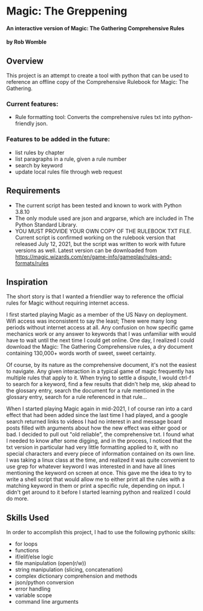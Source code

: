 # Magic: The Greppening
#### An interactive version of Magic: The Gathering Comprehensive Rules
#### by Rob Womble
## Overview
This project is an attempt to create a tool with python that can be used to reference an offline copy of the Comprehensive Rulebook for Magic: The Gathering.

### Current features:
* Rule formatting tool: Converts the comprehensive rules txt into python-friendly json.

### Features to be added in the future:
* list rules by chapter
* list paragraphs in a rule, given a rule number
* search by keyword
* update local rules file through web request

## Requirements
* The current script has been tested and known to work with Python 3.8.10
* The only module used are json and argparse, which are included in The Python Standard Library.
* YOU MUST PROVIDE YOUR OWN COPY OF THE RULEBOOK TXT FILE. Current script is confirmed working on the rulebook version that released July 12, 2021, but the script was written to work with future versions as well. Latest version can be downloaded from https://magic.wizards.com/en/game-info/gameplay/rules-and-formats/rules

## Inspiration
The short story is that I wanted a friendlier way to reference the official rules for Magic without requiring internet access.

I first started playing Magic as a member of the US Navy on deployment.  Wifi access was inconsistent to say the least; There were many long periods without internet access at all.  Any confusion on how specific game mechanics work or any answer to keywords that I was unfamiliar with would have to wait until the next time I could get online.  One day, I realized I could download the Magic: The Gathering Comprehensive rules, a dry document containing 130,000+ words worth of sweet, sweet certainty.

Of course, by its nature as the comprehensive document, it's not the easiest to navigate.  Any given interaction in a typical game of magic frequently has multiple rules that apply to it.  When trying to settle a dispute, I would ctrl-f to search for a keyword, find a few results that didn't help me, skip ahead to the glossary entry, search the document for a rule mentioned in the glossary entry, search for a rule referenced in that rule...

When I started playing Magic again in mid-2021, I of course ran into a card effect that had been added since the last time I had played, and a google search returned links to videos I had no interest in and message board posts filled with arguments about how the new effect was either good or bad.  I decided to pull out "old reliable", the comprehensive txt.  I found what I needed to know after some digging, and in the process, I noticed that the txt version in particular had very little formatting applied to it, with no special characters and every piece of information contained on its own line.  I was taking a linux class at the time, and realized it was quite convenient to use grep for whatever keyword I was interested in and have all lines mentioning the keyword on screen at once.  This gave me the idea to try to write a shell script that would allow me to either print all the rules with a matching keyword in them or print a specific rule, depending on input.  I didn't get around to it before I started learning python and realized I could do more.

## Skills Used
In order to accomplish this project, I had to use the following pythonic skills:
* for loops
* functions
* if/elif/else logic
* file manipulation (open(r/w))
* string manipulation (slicing, concatenation)
* complex dictionary comprehension and methods
* json/python conversion
* error handling
* variable scope
* command line arguments
